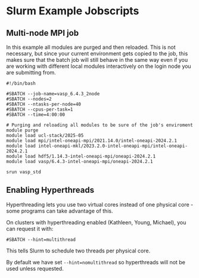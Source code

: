 # Slurm Example Jobscripts

## Multi-node MPI job

In this example all modules are purged and then reloaded. This is not necessary, but since your current environment gets copied to the job, this makes sure that the batch job will still behave in the same way even if you are working with different local modules interactively on the login node you are submitting from. 

```
#!/bin/bash

#SBATCH --job-name=vasp_6.4.3_2node
#SBATCH --nodes=2
#SBATCH --ntasks-per-node=40
#SBATCH --cpus-per-task=1
#SBATCH --time=4:00:00

# Purging and reloading all modules to be sure of the job's enviroment
module purge
module load ucl-stack/2025-05
module load mpi/intel-oneapi-mpi/2021.14.0/intel-oneapi-2024.2.1
module load intel-oneapi-mkl/2023.2.0-intel-oneapi-mpi/intel-oneapi-2024.2.1
module load hdf5/1.14.3-intel-oneapi-mpi/oneapi-2024.2.1
module load vasp/6.4.3-intel-oneapi-mpi/oneapi-2024.2.1

srun vasp_std
```

## Enabling Hyperthreads

Hyperthreading lets you use two virtual cores instead of one physical core - some programs can take advantage of this.

On clusters with hyperthreading enabled (Kathleen, Young, Michael), you can request it with:

```
#SBATCH --hint=multithread
```

This tells Slurm to schedule two threads per physical core.

By default we have set `--hint=nomultithread` so hyperthreads will not be used unless requested.


